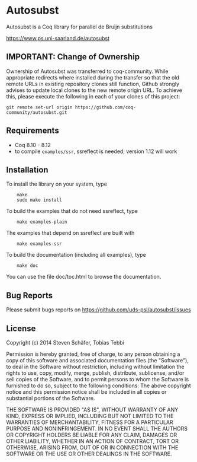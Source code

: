 # Autosubst

Autosubst is a Coq library for parallel de Bruijn substitutions

https://www.ps.uni-saarland.de/autosubst

## IMPORTANT: Change of Ownership

Ownership of Autosubst was transferred to coq-community. While appropriate redirects where installed during the transfer so that the old remote URLs in existing repository clones still function, Github strongly advises to update local clones to the new remote origin URL. To achieve this, please execute the following in each of your clones of this project:
```
git remote set-url origin https://github.com/coq-community/autosubst.git
```


## Requirements

- Coq 8.10 - 8.12
- to compile `examples/ssr`, ssreflect is needed; version 1.12 will work

## Installation

To install the library on your system, type
```
    make
    sudo make install
```

To build the examples that do not need ssreflect, type
```
    make examples-plain
```

The examples that depend on ssreflect are built with
```
    make examples-ssr
```

To build the documentation (including all examples), type
```
    make doc
```

You can use the file doc/toc.html to browse the documentation.



## Bug Reports

Please submit bugs reports on https://github.com/uds-psl/autosubst/issues



## License

Copyright (c) 2014 Steven Schäfer, Tobias Tebbi

Permission is hereby granted, free of charge, to any person obtaining
a copy of this software and associated documentation files (the
"Software"), to deal in the Software without restriction, including
without limitation the rights to use, copy, modify, merge, publish,
distribute, sublicense, and/or sell copies of the Software, and to
permit persons to whom the Software is furnished to do so, subject to
the following conditions: The above copyright notice and this
permission notice shall be included in all copies or substantial
portions of the Software.

THE SOFTWARE IS PROVIDED "AS IS", WITHOUT WARRANTY OF ANY KIND,
EXPRESS OR IMPLIED, INCLUDING BUT NOT LIMITED TO THE WARRANTIES OF
MERCHANTABILITY, FITNESS FOR A PARTICULAR PURPOSE AND
NONINFRINGEMENT. IN NO EVENT SHALL THE AUTHORS OR COPYRIGHT HOLDERS BE
LIABLE FOR ANY CLAIM, DAMAGES OR OTHER LIABILITY, WHETHER IN AN ACTION
OF CONTRACT, TORT OR OTHERWISE, ARISING FROM, OUT OF OR IN CONNECTION
WITH THE SOFTWARE OR THE USE OR OTHER DEALINGS IN THE SOFTWARE.
